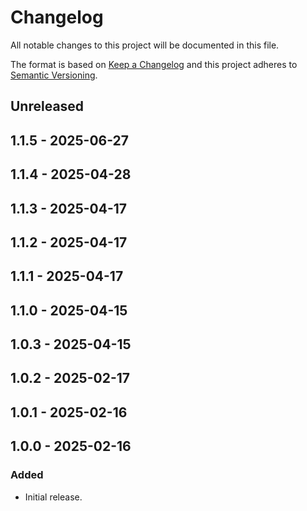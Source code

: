 # Changelog

All notable changes to this project will be documented in this file.

The format is based on [Keep a Changelog](http://keepachangelog.com/)
and this project adheres to [Semantic Versioning](http://semver.org/).

## Unreleased

## 1.1.5 - 2025-06-27

## 1.1.4 - 2025-04-28

## 1.1.3 - 2025-04-17

## 1.1.2 - 2025-04-17

## 1.1.1 - 2025-04-17

## 1.1.0 - 2025-04-15

## 1.0.3 - 2025-04-15

## 1.0.2 - 2025-02-17

## 1.0.1 - 2025-02-16

## 1.0.0 - 2025-02-16
### Added
- Initial release.
